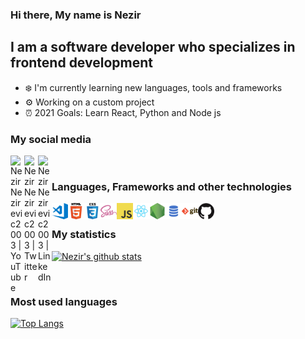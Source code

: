 ### Hi there, My name is Nezir

## I am a software developer who specializes in frontend development
- ❄️ I'm currently learning new languages, tools and frameworks
- ⚙️ Working on a custom project
- ⏰ 2021 Goals: Learn React, Python and Node js

### My social media
[<img align="left" alt="NezirNezirevic2003 | YouTube" width="22px" src="https://cdn.jsdelivr.net/npm/simple-icons@v3/icons/youtube.svg" />][youtube]
[<img align="left" alt="NezirNezirevic2003 | Twitter" width="22px" src="https://cdn.jsdelivr.net/npm/simple-icons@v3/icons/twitter.svg" />][twitter]
[<img align="left" alt="NezirNezirevic2003 | LinkedIn" width="22px" src="https://cdn.jsdelivr.net/npm/simple-icons@v3/icons/linkedin.svg" />][linkedin]

<br />

### Languages, Frameworks and other technologies

[<img align="left" alt="Visual Studio Code" width="26px" src="https://raw.githubusercontent.com/github/explore/80688e429a7d4ef2fca1e82350fe8e3517d3494d/topics/visual-studio-code/visual-studio-code.png" />][vscode]
[<img align="left" alt="HTML5" width="26px" src="https://raw.githubusercontent.com/github/explore/80688e429a7d4ef2fca1e82350fe8e3517d3494d/topics/html/html.png" />][html]
[<img align="left" alt="CSS3" width="26px" src="https://raw.githubusercontent.com/github/explore/80688e429a7d4ef2fca1e82350fe8e3517d3494d/topics/css/css.png" />][css]
[<img align="left" alt="Sass" width="26px" src="https://raw.githubusercontent.com/github/explore/80688e429a7d4ef2fca1e82350fe8e3517d3494d/topics/sass/sass.png" />][sass]
[<img align="left" alt="JavaScript" width="26px" src="https://raw.githubusercontent.com/github/explore/80688e429a7d4ef2fca1e82350fe8e3517d3494d/topics/javascript/javascript.png" />][javascript]
[<img align="left" alt="React" width="26px" src="https://raw.githubusercontent.com/github/explore/80688e429a7d4ef2fca1e82350fe8e3517d3494d/topics/react/react.png" />][react]
[<img align="left" alt="Node.js" width="26px" src="https://raw.githubusercontent.com/github/explore/80688e429a7d4ef2fca1e82350fe8e3517d3494d/topics/nodejs/nodejs.png" />][nodejs]
[<img align="left" alt="SQL" width="26px" src="https://raw.githubusercontent.com/github/explore/80688e429a7d4ef2fca1e82350fe8e3517d3494d/topics/sql/sql.png" />][sql]
[<img align="left" alt="Git" width="26px" src="https://raw.githubusercontent.com/github/explore/80688e429a7d4ef2fca1e82350fe8e3517d3494d/topics/git/git.png" />][git]
[<img align="left" alt="GitHub" width="26px" src="https://raw.githubusercontent.com/github/explore/78df643247d429f6cc873026c0622819ad797942/topics/github/github.png" />][github]

<br />

### My statistics

[![Nezir's github stats](https://github-readme-stats.vercel.app/api?username=NezirNezirevic2003)](https://github.com/anuraghazra/github-readme-stats)

<br />

### Most used languages

[![Top Langs](https://github-readme-stats.vercel.app/api/top-langs/?username=NezirNezirevic2003&langs_count=5)](https://github.com/anuraghazra/github-readme-stats)













[twitter]: https://twitter.com/NezirNezirevic1
[youtube]: https://www.youtube.com/channel/UCpiRFy9A2pgcDz0dP--gG5A/videos
[linkedin]: https://www.linkedin.com/in/nezir-nezirevic-7242961bb/?originalSubdomain=nl
[vscode]: https://code.visualstudio.com/
[html]: https://developer.mozilla.org/en-US/docs/Web/HTML
[css]: https://developer.mozilla.org/en-US/docs/Web/CSS
[sass]: https://sass-lang.com/
[javascript]: https://developer.mozilla.org/en-US/docs/Web/JavaScript
[react]: https://reactjs.org/
[nodejs]: https://nodejs.org/en/
[sql]: https://www.mysql.com/
[git]: https://git-scm.com/
[github]: https://github.com/